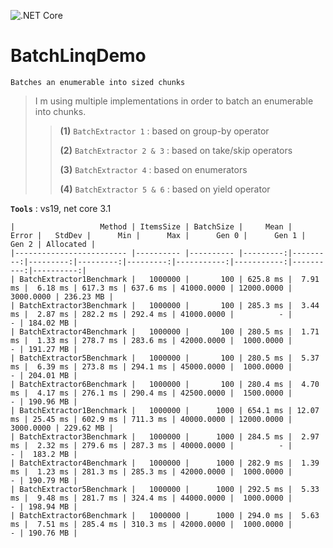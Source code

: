 ﻿﻿![.NET Core](https://github.com/aimenux/BatchLinqDemo/workflows/.NET%20Core/badge.svg)
# BatchLinqDemo
```
Batches an enumerable into sized chunks
```
> I m using multiple implementations in order to batch an enumerable into chunks.
>
>> **(1)** `BatchExtractor 1` : based on group-by operator
>>
>> **(2)** `BatchExtractor 2 & 3` : based on take/skip operators
>>
>> **(3)** `BatchExtractor 4` : based on enumerators
>>
>> **(4)** `BatchExtractor 5 & 6` : based on yield operator

**`Tools`** : vs19, net core 3.1

```
|                   Method | ItemsSize | BatchSize |     Mean |    Error |   StdDev |      Min |      Max |      Gen 0 |      Gen 1 |     Gen 2 | Allocated |
|------------------------- |---------- |---------- |---------:|---------:|---------:|---------:|---------:|-----------:|-----------:|----------:|----------:|
| BatchExtractor1Benchmark |   1000000 |       100 | 625.8 ms |  7.91 ms |  6.18 ms | 617.3 ms | 637.6 ms | 41000.0000 | 12000.0000 | 3000.0000 | 236.23 MB |
| BatchExtractor3Benchmark |   1000000 |       100 | 285.3 ms |  3.44 ms |  2.87 ms | 282.2 ms | 292.4 ms | 41000.0000 |          - |         - | 184.02 MB |
| BatchExtractor4Benchmark |   1000000 |       100 | 280.5 ms |  1.71 ms |  1.33 ms | 278.7 ms | 283.6 ms | 42000.0000 |  1000.0000 |         - | 191.27 MB |
| BatchExtractor5Benchmark |   1000000 |       100 | 280.5 ms |  5.37 ms |  6.39 ms | 273.8 ms | 294.1 ms | 45000.0000 |  1000.0000 |         - | 204.01 MB |
| BatchExtractor6Benchmark |   1000000 |       100 | 280.4 ms |  4.70 ms |  4.17 ms | 276.1 ms | 290.4 ms | 42500.0000 |  1500.0000 |         - | 190.96 MB |
| BatchExtractor1Benchmark |   1000000 |      1000 | 654.1 ms | 12.07 ms | 25.45 ms | 602.9 ms | 711.3 ms | 40000.0000 | 12000.0000 | 3000.0000 | 229.62 MB |
| BatchExtractor3Benchmark |   1000000 |      1000 | 284.5 ms |  2.97 ms |  2.32 ms | 279.6 ms | 287.3 ms | 40000.0000 |          - |         - |  183.2 MB |
| BatchExtractor4Benchmark |   1000000 |      1000 | 282.9 ms |  1.39 ms |  1.23 ms | 281.3 ms | 285.3 ms | 42000.0000 |  1000.0000 |         - | 190.79 MB |
| BatchExtractor5Benchmark |   1000000 |      1000 | 292.5 ms |  5.33 ms |  9.48 ms | 281.7 ms | 324.4 ms | 44000.0000 |  1000.0000 |         - | 198.94 MB |
| BatchExtractor6Benchmark |   1000000 |      1000 | 294.0 ms |  5.63 ms |  7.51 ms | 285.4 ms | 310.3 ms | 42000.0000 |  1000.0000 |         - | 190.76 MB |
